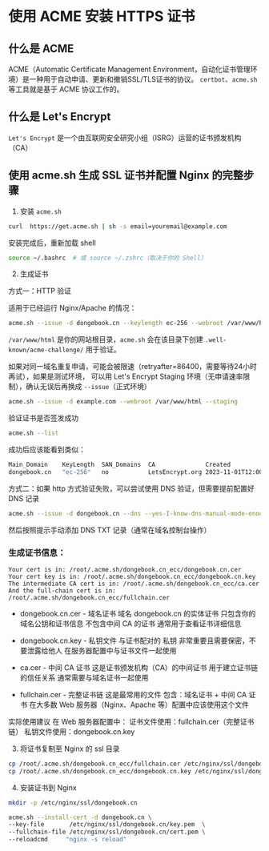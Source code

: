 # 使用 ACME 安装 HTTPS 证书

## 什么是 ACME
ACME（Automatic Certificate Management Environment，自动化证书管理环境）是一种用于自动申请、更新和撤销SSL/TLS证书的协议。
`certbot`、`acme.sh` 等工具就是基于 ACME 协议工作的。

## 什么是 Let's Encrypt
`Let's Encrypt` 是一个由互联网安全研究小组（ISRG）运营的证书颁发机构（CA）

## 使用 acme.sh 生成 SSL 证书并配置 Nginx 的完整步骤

1. 安装 `acme.sh`
```bash
curl  https://get.acme.sh | sh -s email=youremail@example.com
```
安装完成后，重新加载 shell
```bash
source ~/.bashrc  # 或 source ~/.zshrc（取决于你的 Shell）
```

2. 生成证书

方式一：HTTP 验证

适用于已经运行 Nginx/Apache 的情况：

```bash
acme.sh --issue -d dongebook.cn --keylength ec-256 --webroot /var/www/html
```

`/var/www/html` 是你的网站根目录，`acme.sh` 会在该目录下创建 `.well-known/acme-challenge/` 用于验证。

如果对同一域名重复申请，可能会被限速（retryafter=86400，需要等待24小时再试），如果是测试环境，
可以用 Let's Encrypt Staging 环境（无申请速率限制），确认无误后再换成 `--issue`（正式环境）

```bash
acme.sh --issue -d example.com --webroot /var/www/html --staging
```

验证证书是否签发成功
```bash
acme.sh --list
```

成功后应该能看到类似：
```bash
Main_Domain    KeyLength  SAN_Domains  CA              Created               Renew
dongebook.cn   "ec-256"   no           LetsEncrypt.org 2023-11-01T12:00:00Z  2023-01-30T12:00:00Z
```

方式二：如果 http 方式验证失败，可以尝试使用 DNS 验证，但需要提前配置好 DNS 记录
```bash
acme.sh --issue -d dongebook.cn --dns --yes-I-know-dns-manual-mode-enough-go-ahead-please
```
然后按照提示手动添加 DNS TXT 记录（通常在域名控制台操作）

### 生成证书信息：
```
Your cert is in: /root/.acme.sh/dongebook.cn_ecc/dongebook.cn.cer
Your cert key is in: /root/.acme.sh/dongebook.cn_ecc/dongebook.cn.key
The intermediate CA cert is in: /root/.acme.sh/dongebook.cn_ecc/ca.cer
And the full-chain cert is in: /root/.acme.sh/dongebook.cn_ecc/fullchain.cer
```

- dongebook.cn.cer - 域名证书
域名 dongebook.cn 的实体证书
只包含你的域名公钥和证书信息
不包含中间 CA 的证书
通常用于查看证书详细信息

- dongebook.cn.key - 私钥文件
与证书配对的 私钥
非常重要且需要保密，不要泄露给他人
在服务器配置中与证书文件一起使用

- ca.cer - 中间 CA 证书
这是证书颁发机构（CA）的中间证书
用于建立证书链的信任关系
通常需要与域名证书一起使用

- fullchain.cer - 完整证书链
这是最常用的文件
包含：域名证书 + 中间 CA 证书
在大多数 Web 服务器（Nginx、Apache 等）配置中应该使用这个文件

实际使用建议
在 Web 服务器配置中：
证书文件使用：fullchain.cer（完整证书链）
私钥文件使用：dongebook.cn.key

3. 将证书复制至 Nginx 的 ssl 目录
```bash
cp /root/.acme.sh/dongebook.cn_ecc/fullchain.cer /etc/nginx/ssl/dongebook.cn/cert.pem
cp /root/.acme.sh/dongebook.cn_ecc/dongebook.cn.key /etc/nginx/ssl/dongebook.cn/key.pem
```

4. 安装证书到 Nginx

```bash
mkdir -p /etc/nginx/ssl/dongebook.cn

acme.sh --install-cert -d dongebook.cn \
--key-file       /etc/nginx/ssl/dongebook.cn/key.pem  \
--fullchain-file /etc/nginx/ssl/dongebook.cn/cert.pem \
--reloadcmd     "nginx -s reload"
```
